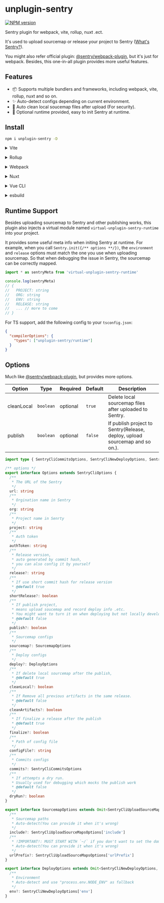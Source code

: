 # unplugin-sentry

[![NPM version](https://img.shields.io/npm/v/unplugin-sentry?color=a1b858&label=)](https://www.npmjs.com/package/unplugin-sentry)

Sentry plugin for webpack, vite, rollup, nuxt .ect.

It's used to upload sourcemap or release your project to Sentry ([What's Sentry?](https://sentry.io/welcome/)).

You might also refer official plugin: [@sentry/webpack-plugin](https://github.com/getsentry/sentry-webpack-plugin), but it's just for webpack. Besides, this one-in-all plugin provides more useful features.

## Features

- 📦 Supports multiple bundlers and frameworks, including webpack, vite, rollup, nuxt and so on.
- ✨ Auto-detect configs depending on current environment.
- 🧹 Auto clean local soucemap files after upload (For security).
- 🍬 Optional runtime provided, easy to init Sentry at runtime.

## Install

```bash
npm i unplugin-sentry -D
```

<details>
<summary>Vite</summary><br>

```ts
// vite.config.ts
import unpluginSentry from 'unplugin-sentry/vite'

export default defineConfig({
  plugins: [
    unpluginSentry({ /* options */ }),
  ],
})
```

Example: [`playground/vite`](./playground/vite)

<br></details>

<details>
<summary>Rollup</summary><br>

```ts
// rollup.config.js
import unpluginSentry from 'unplugin-sentry/rollup'

export default {
  plugins: [
    unpluginSentry({ /* options */ }),
  ],
}
```

Example: [`playground/rollup`](./playground/rollup)

<br></details>


<details>
<summary>Webpack</summary><br>

```ts
// webpack.config.js
module.exports = {
  /* ... */
  plugins: [
    require('unplugin-sentry/webpack')({ /* options */ })
  ]
}
```

Example: [`playground/webpack`](./playground/webpack)

> This module works for Webpack >= 3

<br></details>

<details>
<summary>Nuxt</summary><br>

```ts
// nuxt.config.js
export default {
  buildModules: [
    ['unplugin-sentry/nuxt', { /* options */ }],
  ],
}
```

Example: [`playground/nuxt`](./playground/nuxt)

> This module works for both Nuxt 2 and [Nuxt Vite](https://github.com/nuxt/vite)

<br></details>

<details>
<summary>Vue CLI</summary><br>

```ts
// vue.config.js
module.exports = {
  configureWebpack: {
    plugins: [
      require('unplugin-sentry/webpack')({ /* options */ }),
    ],
  },
}
```

<br></details>

<details>
<summary>esbuild</summary><br>

I don't use esbuild for now, so it haven't been tested in esbuild yet.
(You can have a try and tell me if it works 👂. )

<br></details>

## Runtime Support

Besides uploading sourcemap to Sentry and other publishing works, this plugin also injects a virtual module named `virtual-unplugin-sentry-runtime` into your project. 

It provides some useful meta info when initing Sentry at runtime. For example, when you call `Sentry.init({/** options **/})`, the `environment` and `release` options must match the one you use when uploading sourcemap. So that when debugging the issue in Sentry, the sourcemap can be correctly mapped.

```ts
import * as sentryMeta from 'virtual-unplugin-sentry-runtime'

console.log(sentryMeta)
// {
//   PROJECT: string
//   ORG: string
//   ENV: string
//   RELEASE: string
//   ... // more to come
// }
```

For TS support, add the following config to your `tsconfig.json`:

```json
{
  "compilerOptions": {
    "types": ["unplugin-sentry/runtime"]
  }
}
```

## Options

Much like [@sentry/webpack-plugin](https://github.com/getsentry/sentry-webpack-plugin), but provides more options.

| Option   | Type     | Required | Default | Description                                                                      |
| -------- | -------- | -------- | ------- |-------------------------------------------------------------------------------- |
| cleanLocal   | `boolean` | optional | `true` | Delete local sourcemap files after uploaded to Sentry.        |
| publish  | `boolean` | optional | `false` | If publish project to Sentry(Release, deploy, upload sourcemap and so on.).                                             |


```ts
import type { SentryCliCommitsOptions, SentryCliNewDeployOptions, SentryCliOptions, SentryCliUploadSourceMapsOptions } from '@sentry/cli'

/** options */
export interface Options extends SentryCliOptions {
  /**
   * The URL of the Sentry
   */
  url: string
  /**
   * Orgination name in Sentry
   */
  org: string
  /**
   * Project name in Senrty
   */
  project: string
  /**
   * Auth token
   */
  authToken: string
  /**
   * Release version,
   * auto generated by commit hash,
   * you can also config it by yourself
   */
  release?: string
  /**
   * If use short commit hash for release version
   * @default true
   */
  shortRelease?: boolean
  /**
   * If publish project,
   * means upload soucemap and record deploy info .etc.
   * You might want to turn it on when deploying but not locally developing
   * @default false
   */
  publish?: boolean
  /**
   * Sourcemap configs
   */
  sourcemap?: SourcemapOptions
  /**
   * Deploy configs
   */
  deploy?: DeployOptions
  /**
   * If delete local sourcemap after the publish,
   * @default true
   */
  cleanLocal?: boolean
  /**
   * If Remove all previous artifacts in the same release.
   * @default false
   */
  cleanArtifacts?: boolean
  /**
   * If finalize a release after the publish
   * @default true
   */
  finalize?: boolean
  /**
   * Path of config file
   */
  configFile?: string
  /**
   * Commits configs
   */
  commits?: SentryCliCommitsOptions
  /**
   * If attempts a dry run.
   * Usually used for debugging which mocks the publish work
   * @default false
   */
  dryRun?: boolean
}

export interface SourcemapOptions extends Omit<SentryCliUploadSourceMapsOptions, 'include'> {
  /**
   * Sourcemap paths
   * Auto-detect(You can provide it when it's wrong)
   */
  include?: SentryCliUploadSourceMapsOptions['include']
  /**
   * !IMPORTANT!: MUST START WITH `~/` if you don't want to set the domain
   * Auto-detect(You can provide it when it's wrong)
   */
  urlPrefix?: SentryCliUploadSourceMapsOptions['urlPrefix']
}

export interface DeployOptions extends Omit<SentryCliNewDeployOptions, 'env'> {
  /**
   * Environment
   * Auto-detect and use "process.env.NODE_ENV" as fallback
   */
  env?: SentryCliNewDeployOptions['env']
}
```
